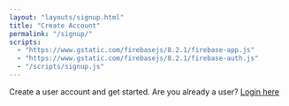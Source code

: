 ```yaml
---
layout: "layouts/signup.html"
title: "Create Account"
permalink: "/signup/"
scripts:
  - "https://www.gstatic.com/firebasejs/8.2.1/firebase-app.js"
  - "https://www.gstatic.com/firebasejs/8.2.1/firebase-auth.js"
  - "/scripts/signup.js"
---
```


Create a user account and get started. Are you already a user?
[Login here](/login)
